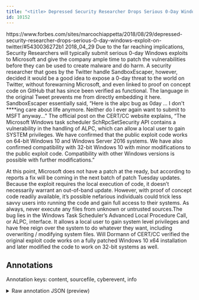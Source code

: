 ```yaml
---
title: "<title> Depressed Security Researcher Drops Serious 0-Day Windows Exploit On Twitter </title>"
id: 10152
---
```


<title> Depressed Security Researcher Drops Serious 0-Day Windows Exploit On Twitter </title>
<source> https://www.forbes.com/sites/marcochiappetta/2018/08/29/depressed-security-researcher-drops-serious-0-day-windows-exploit-on-twitter/#5430036272b1 </source>
<date> 2018_04_29 </date>
<text>
Due to the far reaching implications, Security Researchers will typically submit serious 0-day Windows exploits to Microsoft and give the company ample time to patch the vulnerabilities before they can be used to create malware and do harm. A security researcher that goes by the Twitter handle SandboxEscaper, however, decided it would be a good idea to expose a 0-day threat to the world on Twitter, without forewarning Microsoft, and even linked to proof on concept code on GitHub that has since been verified as functional.
The language in the original Tweet prevents me from directly embedding it here. SandboxEscaper essentially said, “Here is the alpc bug as 0day ... I don't ****ing care about life anymore. Neither do I ever again want to submit to MSFT anyway...”
The official post on the CERT/CC website explains, “The Microsoft Windows task scheduler SchRpcSetSecurity API contains a vulnerability in the handling of ALPC, which can allow a local user to gain SYSTEM privileges. We have confirmed that the public exploit code works on 64-bit Windows 10 and Windows Server 2016 systems. We have also confirmed compatibility with 32-bit Windows 10 with minor modifications to the public exploit code. Compatibility with other Windows versions is possible with further modifications.”

At this point, Microsoft does not have a patch at the ready, but according to reports a fix will be coming in the next batch of patch Tuesday updates. Because the exploit requires the local execution of code, it doesn’t necessarily warrant an out-of-band update. However, with proof of concept code readily available, it’s possible nefarious individuals could trick less savvy users into running the code and gain full access to their systems. As always, never execute any files from unknown or untrusted sources.The bug lies in the Windows Task Scheduler’s Advanced Local Procedure Call, or ALPC, interface. It allows a local user to gain system level privileges and have free reign over the system to do whatever they want, including overwriting / modifying system files. Will Dormann of CERT/CC verified the original exploit code works on a fully patched Windows 10 x64 installation and later modified the code to work on 32-bit systems as well.
</text>



## Annotations

Annotation keys: content, sourcefile, cyberevent, info

<details>
<summary>Raw annotation JSON (preview)</summary>

```json
{
  "content": "Due to the far reaching implications, Security Researchers will typically submit serious 0-day Windows exploits to Microsoft and give the company ample time to patch the vulnerabilities before they can be used to create malware and do harm. A security researcher that goes by the Twitter handle SandboxEscaper, however, decided it would be a good idea to expose a 0-day threat to the world on Twitter, without forewarning Microsoft, and even linked to proof on concept code on GitHub that has since been verified as functional. The language in the original Tweet prevents me from directly embedding it here. SandboxEscaper essentially said, \u201cHere is the alpc bug as 0day ... I don't ****ing care about life anymore. Neither do I ever again want to submit to MSFT anyway...\u201d The official post on the CERT/CC website explains, \u201cThe Microsoft Windows task scheduler SchRpcSetSecurity API contains a vulnerability in the handling of ALPC, which can allow a local user to gain SYSTEM privileges. We have confirmed that the public exploit code works on 64-bit Windows 10 and Windows Server 2016 systems. We have also confirmed compatibility with 32-bit Windows 10 with minor modifications to the public exploit code. Compatibility with other Windows versions is possible with further modifications.\u201d  At this point, Microsoft does not have a patch at the ready, but according to reports a fix will be coming in the next batch of patch Tuesday updates. Because the exploit requires the local execution of code, it doesn\u2019t necessarily warrant an out-of-band update. However, with proof of concept code readily available, it\u2019s possible nefarious individuals could trick less savvy users into running the code and gain full access to their systems. As always, never execute any files from unknown or untrusted sources.The bug lies in the Windows Task Scheduler\u2019s Advanced Local Procedure Call, or ALPC, interface. It allows a local user to gain system level privileges and have free reign over the system to do whatever they want, including overwriting / modifying system files. Will Dormann of CERT/CC verified the original exploit code works on a fully patched Windows 10 x64 installation and later modified the code to work on 32-bit systems as well.",
  "sourcefile": "10152.txt",
  "cyberevent": {
    "hopper": [
      {
        "index": 0,
        "relation": "Same",
        "events": [
          {
            "index": "E1",
            "type": "Vulnerability-related",
            "realis": "Actual",
            "nugget": {
              "startOffset": 74,
              "index": "T1",
              "endOffset": 80,
              "text": "submit"
            },
            "argument": [
              {
                "index": "T2",
                "text": "Security Researchers",
                "endOffset": 58,
                "role": {
                  "type": "Discoverer"
                },
                "startOffset": 38,
                "type": "Person"
              },
              {
                "index": "T3",
                "text": "0-day Windows exploits",
                "endOffset": 111,
                "role": {
                  "type": "Vulnerability"
                },
                "startOffset": 89,
                "type": "Vulnerability"
              },
              {
                "index": "T4",
                "external_reference": {
                  "dbpediaURI": "http://dbpedia.org/resource/Microsoft",
                  "wikidataid": "Q2283"
                },
                "endOffset": 124,
                "role": {
                  "type": "Vulnerable_System_Owner"
                },
                "text": "Microsoft",
                "startOffset": 115,
                "type": "Organization"
              }
            ],
            "subtype": "DiscoverVulnerability"
          },
          {
            "index": "E3",
            "type": "Vulnerability-related",
            "re
```
</details>
